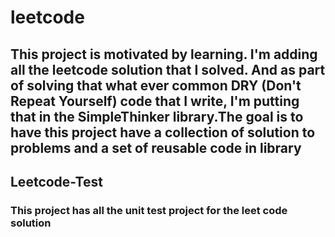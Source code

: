 # leetcode
## This project is motivated by learning. I'm adding all the leetcode solution that I solved. And as part of solving that what ever common DRY (Don't Repeat Yourself) code that I write, I'm putting that in the SimpleThinker library.The goal is to have this project have a collection of solution to problems and a set of reusable code in library

## Leetcode-Test
### This project has all the unit test project for the leet code solution

